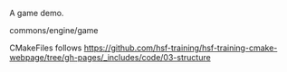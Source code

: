 A game demo.

commons/engine/game

CMakeFiles follows https://github.com/hsf-training/hsf-training-cmake-webpage/tree/gh-pages/_includes/code/03-structure